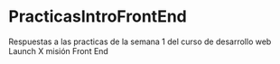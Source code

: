 # PracticasIntroFrontEnd
Respuestas a las practicas de la semana 1 del curso de desarrollo web Launch X misión Front End
